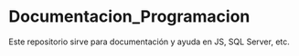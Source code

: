 # Documentacion_Programacion
Este repositorio sirve para documentación y ayuda en JS, SQL Server, etc.
